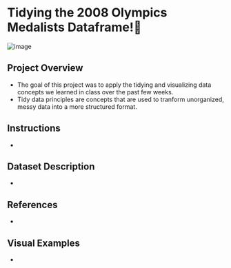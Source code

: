 # Tidying the 2008 Olympics Medalists Dataframe!🏅
![image](https://github.com/user-attachments/assets/709f52d2-089e-42b4-b583-bd48cc736578)
## Project Overview
* The goal of this project was to apply the tidying and visualizing data concepts we learned in class over the past few weeks.
* Tidy data principles are concepts that are used to tranform unorganized, messy data into a more structured format.

## Instructions
* 

## Dataset Description
* 

## References
* 

## Visual Examples
* 
